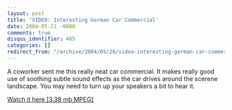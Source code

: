 ```yaml
---
layout: post
title: 'VIDEO: Interesting German Car Commercial'
date: 2004-05-21 -0800
comments: true
disqus_identifier: 465
categories: []
redirect_from: "/archive/2004/05/20/video-interesting-german-car-commercial.aspx/"
---
```


A coworker sent me this really neat car commercial. It makes really good
use of soothing subtle sound effects as the car drives around the
scerene landscape. You may need to turn up your speakers a bit to hear
it.

[Watch it here [3.38 mb
MPEG]](http://home.comcast.net/~haackayama/videos/KFee_Auto.mpeg)

